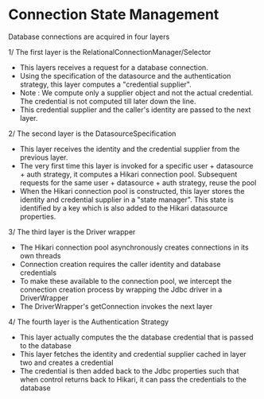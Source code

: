# Connection State Management

Database connections are acquired in four layers

1/ The first layer is the RelationalConnectionManager/Selector

- This layers receives a request for a database connection.
- Using the specification of the datasource and the authentication strategy, this layer computes a "credential supplier".
- Note : We compute only a supplier object and not the actual credential. The credential is not computed till later down the line.
- This credential supplier and the caller's identity are passed to the next layer.

2/ The second layer is the DatasourceSpecification 

- This layer receives the identity and the credential supplier from the previous layer.
- The very first time this layer is invoked for a specific user + datasource + auth strategy, it computes a Hikari connection pool. Subsequent requests for the same user + datasource + auth strategy, reuse the pool 
- When the Hikari connection pool is constructed, this layer stores the identity and credential supplier in a "state manager". This state is identified by a key which is also added to the Hikari datasource properties.

3/ The third layer is the Driver wrapper 

- The Hikari connection pool asynchronously creates connections in its own threads
- Connection creation requires the caller identity and database credentials 
- To make these available to the connection pool, we intercept the connection creation process by wrapping the Jdbc driver in a DriverWrapper 
- The DriverWrapper's getConnection invokes the next layer 

4/ The fourth layer is the Authentication Strategy 

- This layer actually computes the the database credential that is passed to the database
- This layer fetches the identity and credential supplier cached in layer two and creates a credential 
- The credential is then added back to the Jdbc properties such that when control returns back to Hikari, it can pass the credentials to the database  